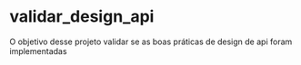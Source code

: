 # validar_design_api
O objetivo desse projeto validar se as boas práticas de design de api foram implementadas
